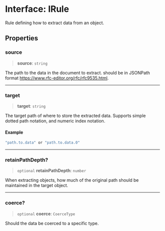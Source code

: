 # Interface: IRule

Rule defining how to extract data from an object.

## Properties

### source

> **source**: `string`

The path to the data in the document to extract.
should be in JSONPath format https://www.rfc-editor.org/rfc/rfc9535.html.

***

### target

> **target**: `string`

The target path of where to store the extracted data.
Supports simple dotted path notation, and numeric index notation.

#### Example

```ts
"path.to.data" or "path.to.data.0"
```

***

### retainPathDepth?

> `optional` **retainPathDepth**: `number`

When extracting objects, how much of the original path should be maintained in the target object.

***

### coerce?

> `optional` **coerce**: `CoerceType`

Should the data be coerced to a specific type.

